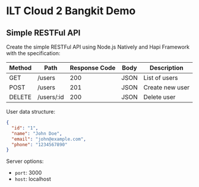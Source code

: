 # ILT Cloud 2 Bangkit Demo

## Simple RESTFul API

Create the simple RESTFul API using Node.js Natively and Hapi Framework with the specification:

| Method | Path | Response Code | Body | Description |
| ------ | ---- | ------------- | ---- | ----------- |
| GET    | /users | 200 | JSON | List of users |
| POST   | /users | 201 | JSON | Create new user |
| DELETE | /users/:id | 200 | JSON | Delete user |

User data structure:

```json
{
  "id": "1",
  "name": "John Doe",
  "email": "john@example.com",
  "phone": "1234567890"
}
```
Server options:
 - `port`: 3000
 - `host`: localhost



